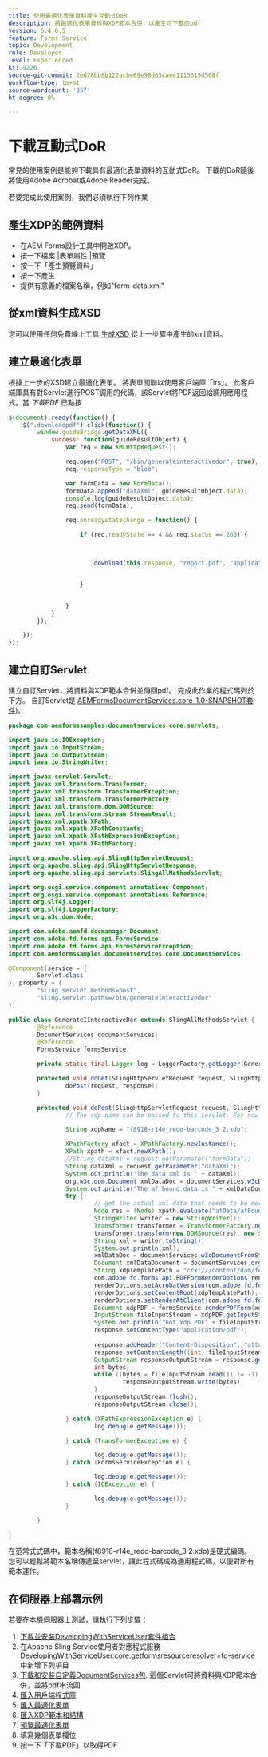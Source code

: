 ```yaml
---
title: 使用最適化表單資料產生互動式DoR
description: 將最適化表單資料與XDP範本合併，以產生可下載的pdf
version: 6.4,6.5
feature: Forms Service
topic: Development
role: Developer
level: Experienced
kt: 9226
source-git-commit: 2ed78bb8b122acbe69e98d63caee1115615d568f
workflow-type: tm+mt
source-wordcount: '357'
ht-degree: 0%

---
```



# 下載互動式DoR

常見的使用案例是能夠下載具有最適化表單資料的互動式DoR。 下載的DoR隨後將使用Adobe Acrobat或Adobe Reader完成。

若要完成此使用案例，我們必須執行下列作業

## 產生XDP的範例資料

* 在AEM Forms設計工具中開啟XDP。
* 按一下檔案 |表單屬性 |預覽
* 按一下「產生預覽資料」
* 按一下產生
* 提供有意義的檔案名稱，例如&quot;form-data.xml&quot;

## 從xml資料生成XSD

您可以使用任何免費線上工具 [生成XSD](https://www.freeformatter.com/xsd-generator.html) 從上一步驟中產生的xml資料。

## 建立最適化表單

根據上一步的XSD建立最適化表單。 將表單關聯以使用客戶端庫「irs」。 此客戶端庫具有對Servlet進行POST調用的代碼，該Servlet將PDF返回給調用應用程式。當 _下載PDF_ 已點按

```javascript
$(document).ready(function() {
    $(".downloadpdf").click(function() {
        window.guideBridge.getDataXML({
            success: function(guideResultObject) {
                var req = new XMLHttpRequest();

                req.open("POST", "/bin/generateinteractivedor", true);
                req.responseType = "blob";

                var formData = new FormData();
                formData.append("dataXml", guideResultObject.data);
                console.log(guideResultObject.data);
                req.send(formData);

                req.onreadystatechange = function() {

                    if (req.readyState == 4 && req.status == 200) {



                        download(this.response, "report.pdf", "application/pdf");


                    }


                }
            }
        });

    });
});
```



## 建立自訂Servlet

建立自訂Servlet，將資料與XDP範本合併並傳回pdf。 完成此作業的程式碼列於下方。 自訂Servlet是 [AEMFormsDocumentServices.core-1.0-SNAPSHOT套件](/help/forms/assets/common-osgi-bundles/AEMFormsDocumentServices.core-1.0-SNAPSHOT.jar))。

```java
package com.aemformssamples.documentservices.core.servlets;

import java.io.IOException;
import java.io.InputStream;
import java.io.OutputStream;
import java.io.StringWriter;

import javax.servlet.Servlet;
import javax.xml.transform.Transformer;
import javax.xml.transform.TransformerException;
import javax.xml.transform.TransformerFactory;
import javax.xml.transform.dom.DOMSource;
import javax.xml.transform.stream.StreamResult;
import javax.xml.xpath.XPath;
import javax.xml.xpath.XPathConstants;
import javax.xml.xpath.XPathExpressionException;
import javax.xml.xpath.XPathFactory;

import org.apache.sling.api.SlingHttpServletRequest;
import org.apache.sling.api.SlingHttpServletResponse;
import org.apache.sling.api.servlets.SlingAllMethodsServlet;

import org.osgi.service.component.annotations.Component;
import org.osgi.service.component.annotations.Reference;
import org.slf4j.Logger;
import org.slf4j.LoggerFactory;
import org.w3c.dom.Node;

import com.adobe.aemfd.docmanager.Document;
import com.adobe.fd.forms.api.FormsService;
import com.adobe.fd.forms.api.FormsServiceException;
import com.aemformssamples.documentservices.core.DocumentServices;

@Component(service = {
        Servlet.class
}, property = {
        "sling.servlet.methods=post",
        "sling.servlet.paths=/bin/generateinteractivedor"
})

public class GenerateIInteractiveDor extends SlingAllMethodsServlet {
        @Reference
        DocumentServices documentServices;
        @Reference
        FormsService formsService;

        private static final Logger log = LoggerFactory.getLogger(GenerateIInteractiveDor.class);

        protected void doGet(SlingHttpServletRequest request, SlingHttpServletResponse response) {
                doPost(request, response);
        }

        protected void doPost(SlingHttpServletRequest request, SlingHttpServletResponse response) {
                // The xdp name can be passed to this servlet. For now it have been hardocded.

                String xdpName = "f8918-r14e_redo-barcode_3 2.xdp";

                XPathFactory xfact = XPathFactory.newInstance();
                XPath xpath = xfact.newXPath();
                //String dataXml = request.getParameter("formData");
                String dataXml = request.getParameter("dataXml");
                System.out.println("The data xml is " + dataXml);
                org.w3c.dom.Document xmlDataDoc = documentServices.w3cDocumentFromStrng(dataXml);
                System.out.println("The af bound data is " + xmlDataDoc.getElementsByTagName("topmostSubform").getLength());
                try {
                        // get the actual xml data that needs to be merged with the template. This can be made more generic
                        Node res = (Node) xpath.evaluate("afData/afBoundData/topmostSubform", xmlDataDoc, XPathConstants.NODE);
                        StringWriter writer = new StringWriter();
                        Transformer transformer = TransformerFactory.newInstance().newTransformer();
                        transformer.transform(new DOMSource(res), new StreamResult(writer));
                        String xml = writer.toString();
                        System.out.println(xml);
                        xmlDataDoc = documentServices.w3cDocumentFromStrng(xml);
                        Document xmlDataDocument = documentServices.orgw3cDocumentToAEMFDDocument(xmlDataDoc);
                        String xdpTemplatePath = "crx:///content/dam/formsanddocuments";
                        com.adobe.fd.forms.api.PDFFormRenderOptions renderOptions = new com.adobe.fd.forms.api.PDFFormRenderOptions();
                        renderOptions.setAcrobatVersion(com.adobe.fd.forms.api.AcrobatVersion.Acrobat_11);
                        renderOptions.setContentRoot(xdpTemplatePath);
                        renderOptions.setRenderAtClient(com.adobe.fd.forms.api.RenderAtClient.NO);
                        Document xdpPDF = formsService.renderPDFForm(xdpName, xmlDataDocument, renderOptions);
                        InputStream fileInputStream = xdpPDF.getInputStream();
                        System.out.println("Got xdp PDF" + fileInputStream.available());
                        response.setContentType("application/pdf");
                        
                        response.addHeader("Content-Disposition", "attachment; filename=" + xdpName.replace("xdp", "pdf"));
                        response.setContentLength((int) fileInputStream.available());
                        OutputStream responseOutputStream = response.getOutputStream();
                        int bytes;
                        while ((bytes = fileInputStream.read()) != -1) {
                                responseOutputStream.write(bytes);
                        }
                        responseOutputStream.flush();
                        responseOutputStream.close();

                } catch (XPathExpressionException e) {
                        log.debug(e.getMessage());

                } catch (TransformerException e) {

                        log.debug(e.getMessage());
                } catch (FormsServiceException e) {

                        log.debug(e.getMessage());
                } catch (IOException e) {

                        log.debug(e.getMessage());
                }

        }

}
```

在范常式式碼中，範本名稱(f8918-r14e_redo-barcode_3 2.xdp)是硬式編碼。 您可以輕鬆將範本名稱傳遞至servlet，讓此程式碼成為通用程式碼，以便對所有範本運作。


## 在伺服器上部署示例

若要在本機伺服器上測試，請執行下列步驟：

1. [下載並安裝DevelopingWithServiceUser套件組合](/help/forms/assets/common-osgi-bundles/DevelopingWithServiceUser.jar)
1. 在Apache Sling Service使用者對應程式服務DevelopingWithServiceUser.core:getformsresourceresolver=fd-service中新增下列項目
1. [下載和安裝自定義DocumentServices包](/hep/forms/assets/common-osgi-bundles/AEMFormsDocumentServices.core-1.0-SNAPSHOT.jar). 這個Servlet可將資料與XDP範本合併，並將pdf串流回
1. [匯入用戶端程式庫](assets/irs.zip)
1. [匯入最適化表單](assets/f8918complete.zip)
1. [匯入XDP範本和結構](assets/xdp-template-and-xsd.zip)
1. [預覽最適化表單](http://localhost:4502/content/dam/formsanddocuments/f8918complete/jcr:content?wcmmode=disabled)
1. 填寫幾個表單欄位
1. 按一下「下載PDF」以取得PDF
